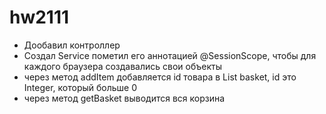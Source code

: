 # hw2111
* Дообавил контроллер
* Создал Service пометил его аннотацией @SessionScope, чтобы для каждого браузера создавались свои объекты
* через метод addItem добавляется id товара в List basket, id это Integer, который больше 0
* через метод getBasket выводится вся корзина
